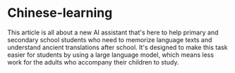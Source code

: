 # Chinese-learning
This article is all about a new AI assistant that's here to help primary and secondary school students who need to memorize language texts and understand ancient translations after school. It's designed to make this task easier for students by using a large language model, which means less work for the adults who accompany their children to study.
